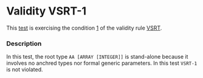 # Validity VSRT-1

This [test](.) is exercising the condition [1](../Readme.md) of the validity rule [VSRT](../../vsrt/Readme.md).

### Description

In this test, the root type `AA [ARRAY [INTEGER]]` is stand-alone because it involves no anchred types nor formal generic parameters. In this test `VSRT-1` is not violated.
